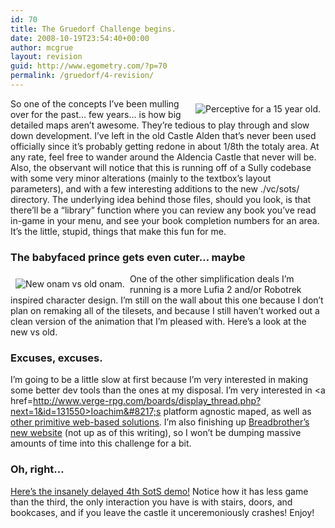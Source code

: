 ```yaml
---
id: 70
title: The Gruedorf Challenge begins.
date: 2008-10-19T23:54:40+00:00
author: mcgrue
layout: revision
guid: http://www.egometry.com/?p=70
permalink: /gruedorf/4-revision/
---
```

<img src="/files/gruedorf_challenge/001/2007-10-14_undies.png" alt="Perceptive for a 15 year old." border="0" style="float: right; padding: 8px;" />So one of the concepts I&#8217;ve been mulling over for the past&#8230; few years&#8230; is how big detailed maps aren&#8217;t awesome. They&#8217;re tedious to play through and slow down development. I&#8217;ve left in the old Castle Alden that&#8217;s never been used officially since it&#8217;s probably getting redone in about 1/8th the totaly area. At any rate, feel free to wander around the Aldencia Castle that never will be. Also, the observant will notice that this is running off of a Sully codebase with some very minor alterations (mainly to the textbox&#8217;s layout parameters), and with a few interesting additions to the new ./vc/sots/ directory. The underlying idea behind those files, should you look, is that there&#8217;ll be a &#8220;library&#8221; function where you can review any book you&#8217;ve read in-game in your menu, and see your book completion numbers for an area. It&#8217;s the little, stupid, things that make this fun for me.

### The babyfaced prince gets even cuter&#8230; maybe

<img src="/files/gruedorf_challenge/001/2007-10-14_onams.gif" alt="New onam vs old onam." border="0" style="float: left; padding: 8px;" /> One of the other simplification deals I&#8217;m running is a more Lufia 2 and/or Robotrek inspired character design. I&#8217;m still on the wall about this one because I don&#8217;t plan on remaking all of the tilesets, and because I still haven&#8217;t worked out a clean version of the animation that I&#8217;m pleased with. Here&#8217;s a look at the new vs old.

### Excuses, excuses.

I&#8217;m going to be a little slow at first because I&#8217;m very interested in making some better dev tools than the ones at my disposal. I&#8217;m very interested in <a href=http://www.verge-rpg.com/boards/display_thread.php?next=1&id=131550>Ioachim&#8217;s platform agnostic maped</a>, as well as [other primitive web-based solutions](http://www.favicon.cc/). I&#8217;m also finishing up <a href=http://breadbros.com>Breadbrother&#8217;s new website</a> (not up as of this writing), so I won&#8217;t be dumping massive amounts of time into this challenge for a bit.

### Oh, right&#8230;

<a href=/files/gruedorf\_challenge/001/sots\_2007-10-14_001.rar>Here&#8217;s the insanely delayed 4th SotS demo!</a> Notice how it has less game than the third, the only interaction you have is with stairs, doors, and bookcases, and if you leave the castle it unceremoniously crashes! Enjoy!